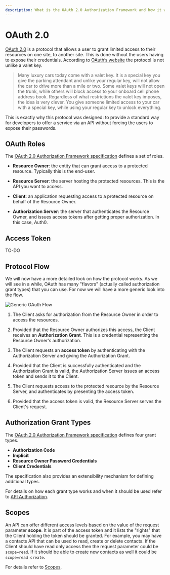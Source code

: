 ```yaml
---
description: What is the OAuth 2.0 Authorization Framework and how it works.
---
```

# OAuth 2.0

[OAuth 2.0](https://oauth.net/2/) is a protocol that allows a user to grant limited access to their resources on one site, to another site. This is done without the users having to expose their credentials. According to [OAuth‘s website](http://oauth.net/about/) the protocol is not unlike a valet key.

> Many luxury cars today come with a valet key. It is a special key you give the parking attendant and unlike your regular key, will not allow the car to drive more than a mile or two. Some valet keys will not open the trunk, while others will block access to your onboard cell phone address book. Regardless of what restrictions the valet key imposes, the idea is very clever. You give someone limited access to your car with a special key, while using your regular key to unlock everything.

This is exactly why this protocol was designed: to provide a standard way for developers to offer a service via an API without forcing the users to expose their passwords.

## OAuth Roles

The [OAuth 2.0 Authorization Framework specification](https://tools.ietf.org/html/rfc6749) defines a set of roles.

- **Resource Owner**: the entity that can grant access to a protected resource. Typically this is the end-user.

- **Resource Server**: the server hosting the protected resources. This is the API you want to access.

- **Client**: an application requesting access to a protected resource on behalf of the Resource Owner.

- **Authorization Server**: the server that authenticates the Resource Owner, and issues access tokens after getting proper authorization. In this case, Auth0.

## Access Token

TO-DO

## Protocol Flow

We will now have a more detailed look on how the protocol works. As we will see in a while, OAuth has many "flavors" (actually called authorization grant types) that you can use. For now we will have a more generic look into the flow.

![Generic OAuth Flow](/media/articles/protocols/oauth2-generic-flow.png)

1. The Client asks for authorization from the Resource Owner in order to access the resources.

1. Provided that the Resource Owner authorizes this access, the Client receives an **Authorization Grant**. This is a credential representing the Resource Owner's authorization.

1. The Client requests an **access token** by authenticating with the Authorization Server and giving the Authorization Grant.

1. Provided that the Client is successfully authenticated and the Authorization Grant is valid, the Authorization Server issues an access token and sends it to the Client.

1. The Client requests access to the protected resource by the Resource Server, and authenticates by presenting the access token.

1. Provided that the access token is valid, the Resource Server serves the Client's request.

## Authorization Grant Types

The [OAuth 2.0 Authorization Framework specification](https://tools.ietf.org/html/rfc6749) defines four grant types.

- **Authorization Code**
- **Implicit**
- **Resource Owner Password Credentials**
- **Client Credentials**

The specification also provides an extensibility mechanism for defining additional types.

For details on how each grant type works and when it should be used refer to [API Authorization](/api-auth).

## Scopes

An API can offer different access levels based on the value of the request parameter **scope**. It is part of the access token and it lists the "rights" that the Client holding the token should be granted. For example, you may have a contacts API that can be used to read, create or delete contacts. If the Client should have read only access then the request parameter could be `scope=read`. If it should be able to create new contacts as well it could be `scope=read create`.

For details refer to [Scopes](/scopes).
